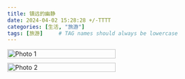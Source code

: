```yaml
---
title: 镇远的幽静
date: 2024-04-02 15:28:28 +/-TTTT
categories: [生活, "旅游"]
tags: [旅游]     # TAG names should always be lowercase
---
```

<head>
    <meta charset="UTF-8">
    <meta name="viewport" content="width=device-width, initial-scale=1.0">
    <style>
        .gallery {
            column-count: 2; /* 设置列数 */
            column-gap: 10px; /* 设置列之间的间隙 */
        }
        .gallery img {
            width: 100%;
            break-inside: avoid; /* 避免图片跨列显示 */
            margin-bottom: 10px; /* 设置图片之间的间隙 */
        }
    </style>
</head>
<body>

<div class="gallery">
    <img src="https://onedrive.live.com/embed?resid=477C91427BD93A4E%21313770&authkey=%21AIG9PIGzyg68upE&height=1024" alt="Photo 1">
    <img src="https://onedrive.live.com/embed?resid=477C91427BD93A4E%21320349&authkey=%21AJWugl8cAjzUm10&width=660" alt="Photo 2">
    <!-- 更多图片 -->
</div>